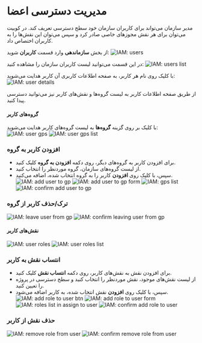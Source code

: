 # مدیریت دسترسی اعضا

مدیر سازمان می‌تواند برای کاربران سازمان خود سطح دسترسی تعریف کند. در کوبیت می‌توان برای هر نقش مجوزهای خاصی صادر کرد و سپس می‌توان این نقش‌ها را به کاربران اختصاص داد.

از بخش **سازماندهی** وارد قسمت **کاربران** شوید:
![IAM: users](users.png)

در این قسمت می‌توانید لیست کاربران سازمان را مشاهده کنید:
![IAM: users list](users-list.png)

با کلیک روی نام هر کاربر، به صفحه اطلاعات کاربری آن کاربر هدایت می‌شوید:
![IAM: user details](user-details.png)

از طریق صفحه اطلاعات کاربر به لیست گروه‌ها و نقش‌های کاربر نیز می‌توانید دسترسی پیدا کنید.

#### گروه‌های کاربر

با کلیک بر روی گزینه **گروه‌ها** به لیست گروه‌های کاربر هدایت می‌شوید:
![IAM: user gps](user-gps.png)
![IAM: user gps list](users-gps-list.png)

### افزودن کاربر به گروه

- برای افزودن کاربر به گروه‌های دیگر، روی دکمه **افزودن به گروه** کلیک کنید.
- از لیست گروه‌های سازمان، گروه موردنظر را انتخاب کنید.
- سپس، با کلیک روی **افزودن** کاربر را به گروه انتخاب شده، اضافه می‌کنید.
  ![IAM: add user to gp](add-user-to-gp.png)
  ![IAM: add user to gp form](add-user-to-gp-form.png)
  ![IAM: gps list](gps-list.png)
  ![IAM: confirm add user to gp](confirm-add-user-to-gp.png)

### ترک/حذف کاربر از گروه

![IAM: leave user from gp](leave-gp-btn.png)
![IAM: confirm leaving user from gp](confirm-leave-gp.png)

#### نقش‌های کاربر

![IAM: user roles](user-roles.png)
![IAM: user roles list](users-roles-list.png)

### انتساب نقش به کاربر

- برای افزودن نقش به نقش‌های کاربر، روی دکمه **انتساب نقش** کلیک کنید.
- از لیست نقش‌های موجود، نقش موردنظر را انتخاب کنید و سطح دسترسی در پروژه را تعیین کنید.
- سپس، با کلیک روی **افزودن** نقش انتخاب شده، به کاربر اضافه می‌شود.
  ![IAM: add role to user btn](add-role-to-user-btn.png)
  ![IAM: add role to user form](add-role-to-user-form.png)
  ![IAM: roles list in assign to user](roles-list-in-assign-to-user.png)
  ![IAM: confirm add role to user](confirm-add-role-to-user.png)

### حذف نقش از کاربر

![IAM: remove role from user](remove-role-from-user.png)
![IAM: confirm remove role from user](confirm-remove-role-from-user.png)
